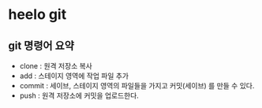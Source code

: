 # heelo git

## git 명령어 요약


- clone : 원격 저장소 복사
- add : 스테이지 영역에 작업 파일 추가
- commit : 세이브, 스테이지 영역의 파일들을 가지고 커밋(세이브) 를 만들 수 있다.
- push : 원격 저장소에 커밋을 업로드한다.